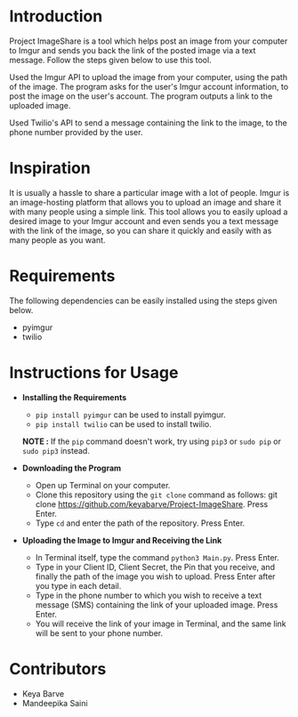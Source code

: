 # Introduction
Project ImageShare is a tool which helps post an image from your computer to Imgur and sends you back the link of the posted image via a text message.
Follow the steps given below to use this tool.

Used the Imgur API to upload the image from your computer, using the path of the image. The program asks for the user's Imgur account information, to post the image on the user's account. The program outputs a link to the uploaded image.

Used Twilio's API to send a message containing the link to the image, to the phone number provided by the user.

# Inspiration
It is usually a hassle to share a particular image with a lot of people. Imgur is an image-hosting platform that allows you to upload an image and share it with many people using a simple link. This tool allows you to easily upload a desired image to your Imgur account and even sends you a text message with the link of the image, so you can share it quickly and easily with as many people as you want.

# Requirements
The following dependencies can be easily installed using the steps given below.
* pyimgur
* twilio

# Instructions for Usage
* **Installing the Requirements**
  * ```pip install pyimgur``` can be used to install pyimgur.
  * ```pip install twilio``` can be used to install twilio.
  
  **NOTE :** If the ```pip``` command doesn't work, try using ```pip3``` or ```sudo pip``` or ```sudo pip3``` instead.
  
* **Downloading the Program**
  * Open up Terminal on your computer.
  * Clone this repository using the ```git clone``` command as follows:
    git clone https://github.com/keyabarve/Project-ImageShare. Press Enter.
  * Type ```cd``` and enter the path of the repository. Press Enter.
* **Uploading the Image to Imgur and Receiving the Link**
  * In Terminal itself, type the command ```python3 Main.py```. Press Enter.
  * Type in your Client ID, Client Secret, the Pin that you receive, and finally the path of the image you wish to upload. Press Enter after you type in each detail.
  * Type in the phone number to which you wish to receive a text message (SMS) containing the link of your uploaded image. Press Enter.
  * You will receive the link of your image in Terminal, and the same link will be sent to your phone number.

# Contributors
* Keya Barve
* Mandeepika Saini
